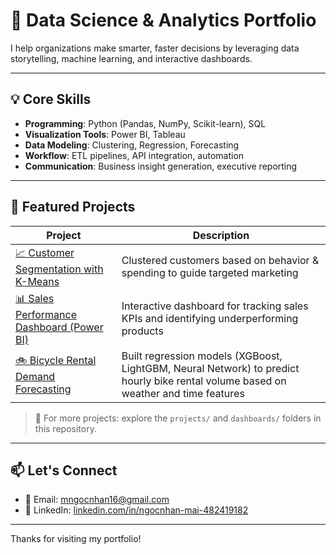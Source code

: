 # 🧠 Data Science & Analytics Portfolio

I help organizations make smarter, faster decisions by leveraging data storytelling, machine learning, and interactive dashboards.

---

## 💡 Core Skills

- **Programming**: Python (Pandas, NumPy, Scikit-learn), SQL  
- **Visualization Tools**: Power BI, Tableau  
- **Data Modeling**: Clustering, Regression, Forecasting  
- **Workflow**: ETL pipelines, API integration, automation  
- **Communication**: Business insight generation, executive reporting

---

## 🚀 Featured Projects

| Project | Description |
|--------|-------------|
| [📈 Customer Segmentation with K-Means](projects/customer-segmentation/) | Clustered customers based on behavior & spending to guide targeted marketing |
| [📊 Sales Performance Dashboard (Power BI)](dashboards/sales-performance/sales-performance.md) | Interactive dashboard for tracking sales KPIs and identifying underperforming products |
| [🚲 Bicycle Rental Demand Forecasting](projects/bicycle-rental-prediction/) | Built regression models (XGBoost, LightGBM, Neural Network) to predict hourly bike rental volume based on weather and time features |

> 📎 For more projects: explore the `projects/` and `dashboards/` folders in this repository.

---

## 📫 Let's Connect

- 📧 Email: [mngocnhan16@gmail.com](mailto:mngocnhan16@gmail.com)  
- 💼 LinkedIn: [linkedin.com/in/ngocnhan-mai-482419182](https://linkedin.com/in/ngocnhan-mai-482419182)

---

Thanks for visiting my portfolio!
